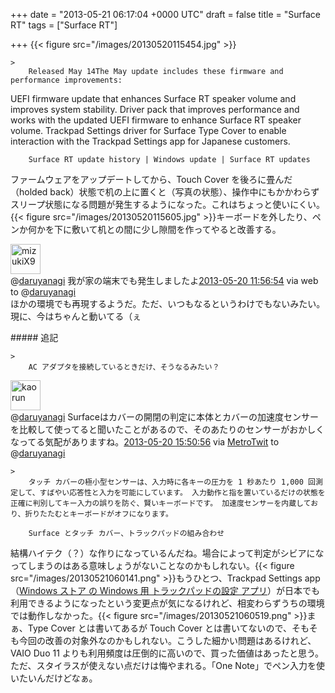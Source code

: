 
+++
date = "2013-05-21 06:17:04 +0000 UTC"
draft = false
title = "Surface RT"
tags = ["Surface RT"]

+++
{{< figure src="/images/20130520115454.jpg"  >}}

    >
        Released May 14The May update includes these firmware and performance improvements:


UEFI firmware update that enhances Surface RT speaker volume and improves system stability.
Driver pack that improves performance and works with the updated UEFI firmware to enhance Surface RT speaker volume.
Trackpad Settings driver for Surface Type Cover to enable interaction with the Trackpad Settings app for Japanese customers.

        Surface RT update history | Windows update | Surface RT updates
    
ファームウェアをアップデートしてから、Touch Cover を後ろに畳んだ（holded back）状態で机の上に置くと（写真の状態）、操作中にもかかわらずスリープ状態になる問題が発生するようになった。これはちょっと使いにくい。{{< figure src="/images/20130520115605.jpg"  >}}キーボードを外したり、ペンか何かを下に敷いて机との間に少し隙間を作ってやると改善する。<div class="twitter-detail twitter-detail-left"><div class="twitter-detail-user"><a class="twitter-user-screen-name" href="http://twitter.com/mizukiX9"><img src="http://a0.twimg.com/profile_images/1558295676/twitter_normal.jpg" alt="mizukiX9" height="48" width="48"/></a></div><div class="twitter-detail-tweet">      @<a class="twitter-user-screen-name" href="http://twitter.com/daruyanagi" target="_top">daruyanagi</a> 我が家の端末でも発生しましたよ<a href="http://twitter.com/mizukiX9/status/336314561709883393" class="twitter-detail-info-permalink"><span class="twitter-detail-info-date">2013-05-20</span> <span class="twitter-detail-info-time">11:56:54</span></a> <span class="twitter-detail-info-source">via web</span> to @<a href="http://twitter.com/daruyanagi/status/336314184545480704" class="twitter-user-screen-name">daruyanagi</a></div></div>ほかの環境でも再現するようだ。ただ、いつもなるというわけでもないみたい。現に、今はちゃんと動いてる（ぇ

<div class="section">
    ##### 追記
    
    >
        AC アダプタを接続しているときだけ、そうなるみたい？

    
<div class="twitter-detail twitter-detail-left"><div class="twitter-detail-user"><a class="twitter-user-screen-name" href="http://twitter.com/kaorun"><img src="http://a0.twimg.com/profile_images/21886592/ahiru2_normal.jpg" alt="kaorun" height="48" width="48"/></a></div><div class="twitter-detail-tweet">      @<a class="twitter-user-screen-name" href="http://twitter.com/daruyanagi" target="_top">daruyanagi</a> Surfaceはカバーの開閉の判定に本体とカバーの加速度センサーを比較して使ってると聞いたことがあるので、そのあたりのセンサーがおかしくなってる気配がありますね。<a href="http://twitter.com/kaorun/status/336373459573682176" class="twitter-detail-info-permalink"><span class="twitter-detail-info-date">2013-05-20</span> <span class="twitter-detail-info-time">15:50:56</span></a> <span class="twitter-detail-info-source">via <a href="http://www.metrotwit.com/" rel="nofollow">MetroTwit</a></span> to @<a href="http://twitter.com/daruyanagi/status/336372838518886400" class="twitter-user-screen-name">daruyanagi</a></div></div>

    >
        タッチ カバーの極小型センサーは、入力時に各キーの圧力を 1 秒あたり 1,000 回測定して、すばやい応答性と入力を可能にしています。 入力動作と指を置いているだけの状態を正確に判別してキー入力の誤りを防ぐ、賢いキーボードです。 加速度センサーを内蔵しており、折りたたむとキーボードがオフになります。

        Surface とタッチ カバー、トラックパッドの組み合わせ
    
結構ハイテク（？）な作りになっているんだね。場合によって判定がシビアになってしまうのはある意味しょうがないことなのかもしれない。{{< figure src="/images/20130521060141.png"  >}}もうひとつ、Trackpad Settings app （<a href="http://apps.microsoft.com/windows/ja-jp/app/indstillinger-for-pegefelt/5a4e4cdf-4d60-4084-8d9f-61d2e8f4830b">Windows ストア の Windows 用 トラックパッドの設定 アプリ</a>）が日本でも利用できるようになったという変更点が気になるけれど、相変わらずうちの環境では動作しなかった。{{< figure src="/images/20130521060519.png"  >}}まぁ、Type Cover とは書いてあるが Touch Cover とは書いてないので、そもそも今回の改善の対象外なのかもしれない。こうした細かい問題はあるけれど、VAIO Duo 11 よりも利用頻度は圧倒的に高いので、買った価値はあったと思う。ただ、スタイラスが使えない点だけは悔やまれる。「One Note」でペン入力を使いたいんだけどなぁ。

</div>

